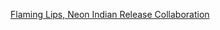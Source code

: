 ---
layout: post
wordpress_id: 1063
wordpress_url: http://noesbueno.com/archives/1063
date: '2011-03-24 22:59:20 -0500'
date_gmt: '2011-03-25 03:59:20 -0500'
body: |
  <p><a href="http://feedproxy.google.com/~r/PitchforkLatestNews/~3/4-iAE3F3gp8/">Flaming Lips, Neon Indian Release Collaboration</a></p>
---